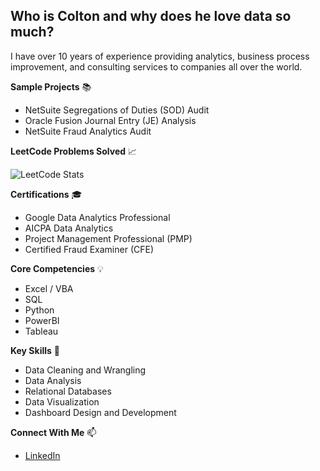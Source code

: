 ## Who is Colton and why does he love data so much?

I have over 10 years of experience providing analytics, business process improvement, and consulting services to companies all over the world.

**Sample Projects** 📚
- NetSuite Segregations of Duties (SOD) Audit
- Oracle Fusion Journal Entry (JE) Analysis
- NetSuite Fraud Analytics Audit


**LeetCode Problems Solved** 📈

  ![LeetCode Stats](https://user-images.githubusercontent.com/46463801/206287907-c0da1ad5-a79a-4616-b38e-759b01e9544b.png)


**Certifications** 🎓
- Google Data Analytics Professional
- AICPA Data Analytics
- Project Management Professional (PMP)
- Certified Fraud Examiner (CFE)


**Core Competencies** 💡
- Excel / VBA
- SQL
- Python
- PowerBI
- Tableau


**Key Skills** 📌
- Data Cleaning and Wrangling
- Data Analysis
- Relational Databases
- Data Visualization
- Dashboard Design and Development


**Connect With Me** 📫
- [LinkedIn](https://www.linkedin.com/in/coltonlawson/)
